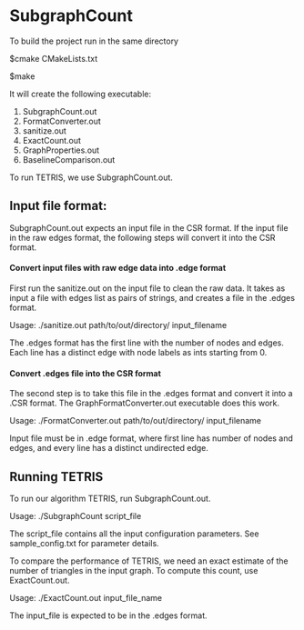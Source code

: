 # SubgraphCount
To build the project run in the same directory 


$cmake CMakeLists.txt

$make 

It will create the following executable:
1. SubgraphCount.out
2. FormatConverter.out
3. sanitize.out
4. ExactCount.out
5. GraphProperties.out
6. BaselineComparison.out

To run TETRIS, we use SubgraphCount.out.

## Input file format:

SubgraphCount.out expects an input file in the CSR format. 
If the input file in the raw edges format, 
the following steps will convert it into the CSR format.

#### Convert input files with raw edge data into .edge format
First run the sanitize.out on the input file
to clean the raw data. 
It takes as input a file with edges list as 
pairs of strings, and creates a file in the .edges format. 

Usage: ./sanitize.out path/to/out/directory/ input_filename

The .edges format has the first line with the number 
of nodes and edges. Each line has a distinct edge with 
node labels as ints starting from 0.

#### Convert .edges file into the CSR format

The second step is to take this file in the .edges
format and convert it into a .CSR format. The
GraphFormatConverter.out executable does this work.

Usage: ./FormatConverter.out path/to/out/directory/ input_filename

Input file must be in .edge format, 
where first line has number of nodes and edges, 
and every line has a distinct undirected edge.


## Running TETRIS

To run our algorithm TETRIS, run SubgraphCount.out.

Usage: ./SubgraphCount script_file

The script_file contains all the input configuration parameters. 
See sample_config.txt for parameter details. 

To compare the performance of TETRIS, we need an exact estimate of
the number of triangles in the input graph. To compute this
count, use ExactCount.out. 

Usage: ./ExactCount.out input_file_name

The input_file is expected to be in the .edges format.
